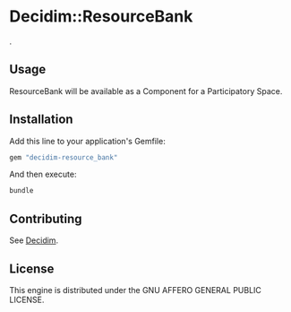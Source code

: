 # Decidim::ResourceBank

.

## Usage

ResourceBank will be available as a Component for a Participatory
Space.

## Installation

Add this line to your application's Gemfile:

```ruby
gem "decidim-resource_bank"
```

And then execute:

```bash
bundle
```

## Contributing

See [Decidim](https://github.com/decidim/decidim).

## License

This engine is distributed under the GNU AFFERO GENERAL PUBLIC LICENSE.
